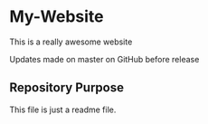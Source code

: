 # My-Website

This is a really awesome website

Updates made on master on GitHub before release


## Repository Purpose

This file is just a readme file.
